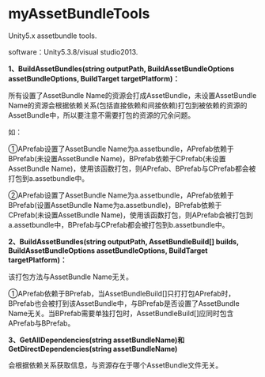 # myAssetBundleTools
Unity5.x assetbundle tools.

software：Unity5.3.8/visual studio2013.

**1、BuildAssetBundles(string outputPath, BuildAssetBundleOptions assetBundleOptions, BuildTarget targetPlatform)：**

所有设置了AssetBundle Name的资源会打成AssetBundle，未设置AssetBundle Name的资源会根据依赖关系(包括直接依赖和间接依赖)打包到被依赖的资源的AssetBundle中，所以要注意不需要打包的资源的冗余问题。

如：

①APrefab设置了AssetBundle Name为a.assetbundle，APrefab依赖于BPrefab(未设置AssetBundle Name)，BPrefab依赖于CPrefab(未设置AssetBundle Name)，使用该函数打包，则APrefab、BPrefab与CPrefab都会被打包到a.assetbundle中。

②APrefab设置了AssetBundle Name为a.assetbundle，APrefab依赖于BPrefab(设置AssetBundle Name为a.assetbundle)，BPrefab依赖于CPrefab(未设置AssetBundle Name)，使用该函数打包，则APrefab会被打包到a.assetbundle中，BPrefab与CPrefab都会被打包到b.assetbundle中。

**2、BuildAssetBundles(string outputPath, AssetBundleBuild[] builds, BuildAssetBundleOptions assetBundleOptions, BuildTarget targetPlatform)：**

该打包方法与AssetBundle Name无关。

①APrefab依赖于BPrefab，当AssetBundleBuild[]只打打包APrefab时，BPrefab也会被打到该AssetBundle中，与BPrefab是否设置了AssetBundle Name无关。当BPrefab需要单独打包时，AssetBundleBuild[]应同时包含APrefab与BPrefab。

**3、GetAllDependencies(string assetBundleName)和GetDirectDependencies(string assetBundleName)**

会根据依赖关系获取信息，与资源存在于哪个AssetBundle文件无关。